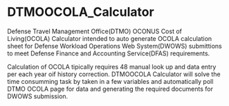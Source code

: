 # DTMOOCOLA_Calculator
Defense Travel Management Office(DTMO) OCONUS Cost of Living(OCOLA) Calculator intended to auto generate OCOLA calculation sheet for Defense Workload Operations Web System(DWOWS) submittions to meet Defense Finance and Accounting Service(DFAS) requirements.

Calculation of OCOLA tipically requires 48 manual look up and data entry per each year oif history correction. DTMOOCOLA Calculator will solve the time consumming task by taken in a few variables and automatically poll DTMO OCOLA page for data and generating the required documents for DWOWS submission.
